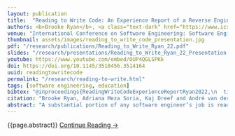```yaml
---
layout: publication
title:  "Reading to Write Code: An Experience Report of a Reverse Engineering and Modeling Course"
authors: <b>Brooke Ryan</b>, <a class="text-dark" href="https://www.ics.uci.edu/~amezasor/">Adriana Meza Soria</a>, <a class="text-dark" href="https://kajdreef.com/">Kaj Dreef</a> and <a class="text-dark" href="https://www.ics.uci.edu/~andre/">André van der Hoek</a>
venue: "International Conference on Software Engineering: Software Engineering Education and Training, 2022"
thumbnail: assets/images/reading_to_write_code_presentation.jpg
pdf: "/research/publications/Reading_to_Write_Ryan_22.pdf"
slides: "/research/presentations/Reading_to_Write_Ryan_22_Presentation.pdf"
youtube: https://www.youtube.com/embed/OUP4QGLSPKk
doi: https://doi.org/10.1145/3510456.3514164
uuid: readingtowritecode
permalink: "/research/reading-to-write.html"
tags: [software engineering, education]
bibtex: "@inproceedings{ReadingWriteCodeExperienceReportRyan2022,\n  title = {Reading to {{Write Code}}: {{An Experience Report}} of a {{Reverse Engineering}} and {{Modeling Course}}},\n  author = {Ryan, Brooke and Soria, Adriana Meza and Dreef, Kaj and van der Hoek, André},\n  booktitle = {44th International Conference on Software Engineering (ICSE ’22)},\n  doi = {https://doi.org/10.1145/3510456.3514164},\n  date = {2022},\n  pages = {12},\n  abstract = {A substantial portion of any software engineer’s job is reading code. Despite the criticality of this skill in a budding software engineer, reading code—and more specifically, techniques on how to read code when integrating oneself into a large existing software project—is often neglected in the typical software engineering education. As part of a new professional Master of Software Engineering at the University of California, Irvine, we designed and delivered a “reading to write code” course from the ground up. Titled Reverse Engineering and Modeling, the course introduces students to techniques they can use to become familiar with a large code base, so they are able to make meaningful contributions. In this paper, we briefly introduce the Master program and its underlying philosophy, articulate the course’s learning outcomes, present the design of the course, and provide a detailed reflection on our experiences in terms of what went well, what did not go well, what we do not know yet, and what our next steps are in preparing for the forthcoming incarnation of the course in Spring 2022. In so doing, we hope to provide a baseline together with lessons learned for others who may be interested in instituting a similar course at their institution.},\n}"
citation: "Brooke Ryan, Adriana Meza Soria, Kaj Dreef and André van der Hoek. 2022. Reading to Write Code: An Experience Report of a Reverse Engineering and Modeling Course. In <em>44nd International Conference on Software Engineering: Software Engineering Education and Training (ICSESEET ’22), May 21–29, 2022, Pittsburgh, PA, USA.</em> ACM, New York, NY, USA, 12 pages. https://doi.org/10.1145/3510456.3514164"
abstract: "A substantial portion of any software engineer’s job is reading code. Despite the criticality of this skill in a budding software engineer, reading code—and more specifically, techniques on how to read code when integrating oneself into a large existing software project— is often neglected in the typical software engineering education. As part of a new professional Master of Software Engineering at the University of California, Irvine, we designed and delivered a “reading to write code” course from the ground up. Titled Reverse Engineering and Modeling, the course introduces students to techniques they can use to become familiar with a large code base, so they are able to make meaningful contributions. In this paper, we briefly introduce the Master program and its underlying philosophy, articulate the course’s learning outcomes, present the design of the course, and provide a detailed reflection on our experiences in terms of what went well, what did not go well, what we do not know yet, and what our next steps are in preparing for the forthcoming incarnation of the course in Spring 2022. In so doing, we hope to provide a baseline together with lessons learned for others who may be interested in instituting a similar course at their institution."
---
```

{{page.abstract}} <a href="{{site.baseurl}}{{page.pdf}}"> Continue Reading → </a>